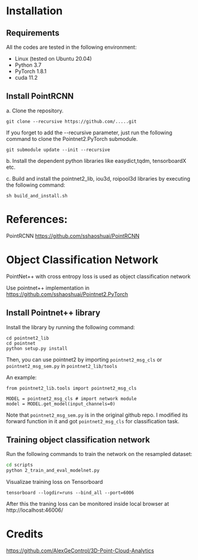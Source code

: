 # Installation

## Requirements

All the codes are tested in the following environment:

- Linux (tested on Ubuntu 20.04)
- Python 3.7
- PyTorch 1.8.1
- cuda 11.2

## Install PointRCNN

a. Clone the repository.
```
git clone --recursive https://github.com/.....git
```

If you forget to add the --recursive parameter, just run the following command to clone the Pointnet2.PyTorch submodule.
```
git submodule update --init --recursive
```

b. Install the dependent python libraries like easydict,tqdm, tensorboardX etc.

c. Build and install the pointnet2_lib, iou3d, roipool3d libraries by executing the following command:
```
sh build_and_install.sh
```

# References:
PointRCNN https://github.com/sshaoshuai/PointRCNN

# Object Classification Network
PointNet++ with cross entropy loss is used as object classification network

Use pointnet++ implementation in https://github.com/sshaoshuai/Pointnet2.PyTorch 

## Install Pointnet++ library

Install the library by running the following command:

```
cd pointnet2_lib
cd pointnet
python setup.py install
```
Then, you can use pointnet2 by importing `pointnet2_msg_cls` or `pointnet2_msg_sem.py` in `pointnet2_lib/tools`

An example:
```
from pointnet2_lib.tools import pointnet2_msg_cls 

MODEL = pointnet2_msg_cls # import network module
model = MODEL.get_model(input_channels=0)
```

Note that `pointnet2_msg_sem.py` is in the original github repo. I modified its forward function in it and got `pointnet2_msg_cls` for classification task.

## Training object classification network
Run the following commands to train the network on the resampled dataset:

```bash
cd scripts
python 2_train_and_eval_modelnet.py
```

Visualizae training loss on Tensorboard
```
tensorboard --logdir=runs --bind_all --port=6006
```
After this the traning loss can be monitored inside local browser at http://localhost:46006/

# Credits
https://github.com/AlexGeControl/3D-Point-Cloud-Analytics